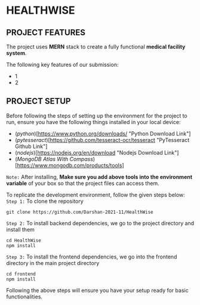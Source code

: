 # HEALTHWISE

## PROJECT FEATURES
The project uses **MERN** stack to create a fully functional **medical facility system**.

The following key features of our submission:
- 1
- 2

## PROJECT SETUP
Before following the steps of setting up the environment for the project to
run, ensure you have the following things installed in your local device:
- (_python_)[https://www.python.org/downloads/ "Python Download Link"]
- (_pytesseract_)[https://github.com/tesseract-ocr/tesseract "PyTesseract Github Link"]
- (_nodejs_)[https://nodejs.org/en/download "Nodejs Download Link"]
- (_MongoDB Atlas With Compass_)[https://www.mongodb.com/products/tools]

`Note:` After installing, **Make sure you add above tools into the environment variable** of your box so that the project files can access them.

To replicate the development environment, follow the given steps below:
`Step 1:` To clone the repository
```
git clone https://github.com/Darshan-2021-11/HealthWise
```
`Step 2:` To install backend dependencies, we go to the project directory and
install them
```
cd HealthWise
npm install
```
`Step 3:` To install the frontend dependencies, we go into the frontend directory
in the main project directory
```
cd frontend
npm install 
```

Following the above steps will ensure you have your setup ready for basic
functionalities.
